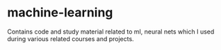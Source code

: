 # machine-learning
Contains code and study material related to ml, neural nets which I used during various related courses and projects.
